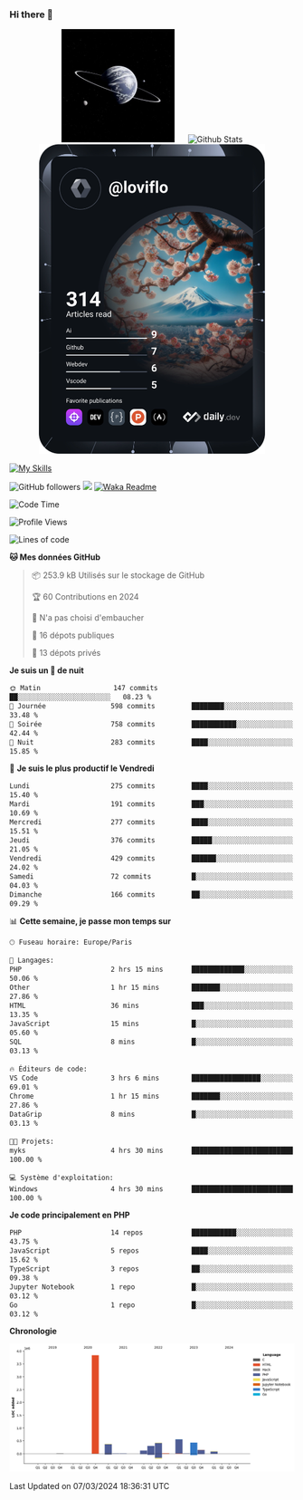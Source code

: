 ### Hi there 👋

<p align="center">
  <img src="https://github.com/Loviflo/Loviflo/blob/main/img/portrait.jpg" alt="Loviflo" height="200" style="margin-right: 20px"/>
  <img src="https://github-readme-stats.vercel.app/api?username=Loviflo&show_icons=true&theme=graywhite" alt="Github Stats" />
  <a href="https://app.daily.dev/loviflo"><img src="https://github.com/loviflo/loviflo/blob/main/devcard.svg" width="400" alt="Loviflo's Dev Card"/></a>
</p>

[![My Skills](https://skillicons.dev/icons?i=php,laravel,symfony,dotnet,cs,nodejs,mysql,postgres,js,ts,html,css,sass,angular,react,electron,docker,webpack,vscode,figma,git,github,gitlab,nginx,postman&perline=5)](https://skillicons.dev)

![GitHub followers](https://img.shields.io/github/followers/Loviflo?label=Follow&style=social)
![](https://visitor-badge.glitch.me/badge?page_id=Loviflo.Loviflo)
[![Waka Readme](https://github.com/Loviflo/Loviflo/actions/workflows/update-stats.yml/badge.svg)](https://github.com/Loviflo/Loviflo/actions/workflows/update-stats.yml)

<!--START_SECTION:waka-->
![Code Time](http://img.shields.io/badge/Code%20Time-1%2C968%20hrs%2015%20mins-blue)

![Profile Views](http://img.shields.io/badge/Vues%20du%20profil-0-blue)

![Lines of code](https://img.shields.io/badge/Depuis%20Hello%20World%2C%20j%27ai%20%C3%A9crit-6.3%20million%20Lignes%20de%20code-blue)

**🐱 Mes données GitHub** 

> 📦 253.9 kB Utilisés sur le stockage de GitHub 
 > 
> 🏆 60 Contributions en 2024
 > 
> 🚫 N'a pas choisi d'embaucher
 > 
> 📜 16 dépots publiques 
 > 
> 🔑 13 dépots privés 
 > 
**Je suis un 🦉 de nuit** 

```text
🌞 Matin                  147 commits         ██░░░░░░░░░░░░░░░░░░░░░░░   08.23 % 
🌆 Journée                598 commits         ████████░░░░░░░░░░░░░░░░░   33.48 % 
🌃 Soirée                 758 commits         ███████████░░░░░░░░░░░░░░   42.44 % 
🌙 Nuit                   283 commits         ████░░░░░░░░░░░░░░░░░░░░░   15.85 % 
```
📅 **Je suis le plus productif le Vendredi** 

```text
Lundi                    275 commits         ████░░░░░░░░░░░░░░░░░░░░░   15.40 % 
Mardi                    191 commits         ███░░░░░░░░░░░░░░░░░░░░░░   10.69 % 
Mercredi                 277 commits         ████░░░░░░░░░░░░░░░░░░░░░   15.51 % 
Jeudi                    376 commits         █████░░░░░░░░░░░░░░░░░░░░   21.05 % 
Vendredi                 429 commits         ██████░░░░░░░░░░░░░░░░░░░   24.02 % 
Samedi                   72 commits          █░░░░░░░░░░░░░░░░░░░░░░░░   04.03 % 
Dimanche                 166 commits         ██░░░░░░░░░░░░░░░░░░░░░░░   09.29 % 
```


📊 **Cette semaine, je passe mon temps sur** 

```text
🕑︎ Fuseau horaire: Europe/Paris

💬 Langages: 
PHP                      2 hrs 15 mins       █████████████░░░░░░░░░░░░   50.06 % 
Other                    1 hr 15 mins        ███████░░░░░░░░░░░░░░░░░░   27.86 % 
HTML                     36 mins             ███░░░░░░░░░░░░░░░░░░░░░░   13.35 % 
JavaScript               15 mins             █░░░░░░░░░░░░░░░░░░░░░░░░   05.60 % 
SQL                      8 mins              █░░░░░░░░░░░░░░░░░░░░░░░░   03.13 % 

🔥 Éditeurs de code: 
VS Code                  3 hrs 6 mins        █████████████████░░░░░░░░   69.01 % 
Chrome                   1 hr 15 mins        ███████░░░░░░░░░░░░░░░░░░   27.86 % 
DataGrip                 8 mins              █░░░░░░░░░░░░░░░░░░░░░░░░   03.13 % 

🐱‍💻 Projets: 
myks                     4 hrs 30 mins       █████████████████████████   100.00 % 

💻 Système d'exploitation: 
Windows                  4 hrs 30 mins       █████████████████████████   100.00 % 
```

**Je code principalement en PHP** 

```text
PHP                      14 repos            ███████████░░░░░░░░░░░░░░   43.75 % 
JavaScript               5 repos             ████░░░░░░░░░░░░░░░░░░░░░   15.62 % 
TypeScript               3 repos             ██░░░░░░░░░░░░░░░░░░░░░░░   09.38 % 
Jupyter Notebook         1 repo              █░░░░░░░░░░░░░░░░░░░░░░░░   03.12 % 
Go                       1 repo              █░░░░░░░░░░░░░░░░░░░░░░░░   03.12 % 
```



**Chronologie**

![Lines of Code chart](https://raw.githubusercontent.com/Loviflo/Loviflo/main/assets/bar_graph.png)


 Last Updated on 07/03/2024 18:36:31 UTC
<!--END_SECTION:waka-->
